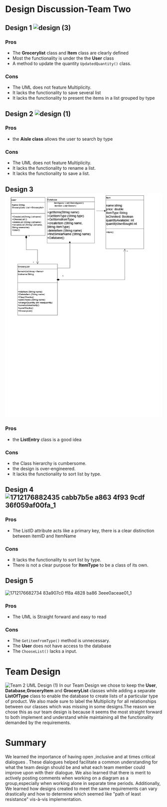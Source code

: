 # Design Discussion-Team Two
## Design 1 ![design (3)](design%20(3).jpg)
### Pros
- The **Grocerylist** class and **Item** class are clearly defined
- Most the functionality is under the the **User** class
- A method to update the quantity `UpdatedQuantity()` class.

### Cons
- The UML does not feature Multiplicity.
- It lacks the functionality to save several list
- It lacks the functionality to present the items in a list grouped by type

## Design 2  ![design (1)](design%20(1).jpg)
### Pros
- the **Aisle class** allows the user to search by type

### Cons
- The UML does not feature Multiplicity.
- It lacks the functionality to rename a list.
- It lacks the functionality to save a list.  

## Design 3 ![design](design.jpg)
### Pros
- the **ListEntry** class is a good idea 

### Cons
- the Class hierarchy is cumbersome.
- the design is over-engineered.
- It lacks the functionality to sort list by type.

## Design 4  ![1712176882435 cabb7b5e a863 4f93 9cdf 36f059af00fa_1](1712176882435-cabb7b5e-a863-4f93-9cdf-36f059af00fa_1.jpg)

### Pros
- The ListID attribute acts like a primary key, there is a clear distinction between itemID and ItemName

### Cons
- It lacks the functionality to sort list by type.
- There is not a clear purpose for **ItemType** to be a class of its own.

## Design 5 
![1712176682734 83a907c0 ff8a 4828 ba86 3eee0aceae01_1](1712176682734-83a907c0-ff8a-4828-ba86-3eee0aceae01_1.jpg)
### Pros
- The UML is Straight forward and easy to read
### Cons
- The `GetitemfromType()` method is unnecessary. 
- The **User** does not have access to the database
- The `ChooseList()` lacks a input.

# Team Design
![Team 2 UML Design  (1)](Team%202%20UML%20Design%20%20(1).png)
In our Team Design we chose to keep the **User**, **Database**,**GroceryItem** and **GroceryList** classes while adding a separate **ListOfType** class to enable the database to create lists of a particular type of product. We also made sure to label the Multiplicity for all relationships between our classes which was missing in some designs.The reason we chose this as our team design is because it seems the most straight forward to both implement and understand while maintaining all the functionality demanded by the requirements.
# Summary
We learned the importance of having open ,inclusive and at times critical dialogues . These dialogues helped facilitate a common understanding for what the team design should be and what each team member could improve upon with their dialogue. We also learned that there is merit to actively posting comments when working on a diagram as a group,especially when working alone in separate time periods. Additionally, We learned how designs created to meet the same requirements can vary drastically and how to determine which seemed like "path of least resistance" vis-à-vis implementation.   
